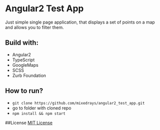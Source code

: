 # Angular2 Test App
Just simple single page application, that displays a set of points on a map and allows you to filter them.

## Build with: 
- Angular2
- TypeScript
- GoogleMaps
- SCSS
- Zurb Foundation

## How to run?
- `git clone https://github.com/mixedrays/angular2_test_app.git`
- go to folder with cloned repo
- `npm install && npm start`

##License
[MIT License](http://opensource.org/licenses/mit-license.html)